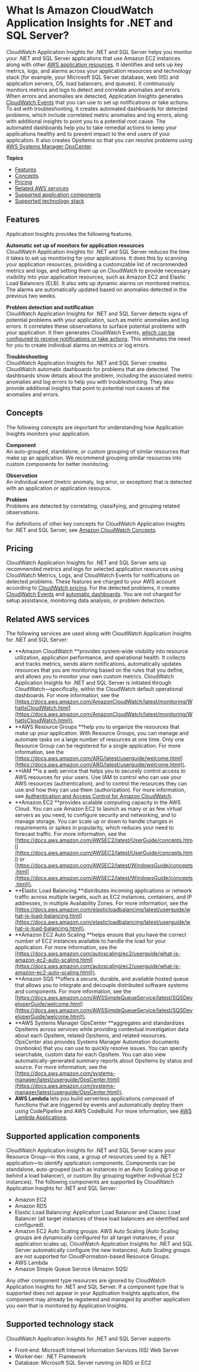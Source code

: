 # What Is Amazon CloudWatch Application Insights for \.NET and SQL Server?<a name="appinsights-what-is"></a>

CloudWatch Application Insights for \.NET and SQL Server helps you monitor your \.NET and SQL Server applications that use Amazon EC2 instances along with other [AWS application resources](https://docs.aws.amazon.com/AmazonCloudWatch/latest/monitoring/appinsights-what-is.html#appinsights-components)\. It identifies and sets up key metrics, logs, and alarms across your application resources and technology stack \(for example, your Microsoft SQL Server database, web \(IIS\) and application servers, OS, load balancers, and queues\)\. It continuously monitors metrics and logs to detect and correlate anomalies and errors\. When errors and anomalies are detected, Application Insights generates [CloudWatch Events](https://docs.aws.amazon.com/AmazonCloudWatch/latest/events/WhatIsCloudWatchEvents.html) that you can use to set up notifications or take actions\. To aid with troubleshooting, it creates automated dashboards for detected problems, which include correlated metric anomalies and log errors, along with additional insights to point you to a potential root cause\. The automated dashboards help you to take remedial actions to keep your applications healthy and to prevent impact to the end users of your application\. It also creates OpsItems so that you can resolve problems using [AWS Systems Manager OpsCenter](https://docs.aws.amazon.com/systems-manager/latest/userguide/OpsCenter.html)\.

**Topics**
+ [Features](#appinsights-features)
+ [Concepts](#appinsights-concepts)
+ [Pricing](#appinsights-pricing)
+ [Related AWS services](#appinsights-related-services)
+ [Supported application components](#appinsights-components)
+ [Supported technology stack](#appinsights-stack)

## Features<a name="appinsights-features"></a>

Application Insights provides the following features\.

**Automatic set up of monitors for application resources**  
CloudWatch Application Insights for \.NET and SQL Server reduces the time it takes to set up monitoring for your applications\. It does this by scanning your application resources, providing a customizable list of recommended metrics and logs, and setting them up on CloudWatch to provide necessary visibility into your application resources, such as Amazon EC2 and Elastic Load Balancers \(ELB\)\. It also sets up dynamic alarms on monitored metrics\. The alarms are automatically updated based on anomalies detected in the previous two weeks\. 

**Problem detection and notification**  
CloudWatch Application Insights for \.NET and SQL Server detects signs of potential problems with your application, such as metric anomalies and log errors\. It correlates these observations to surface potential problems with your application\. It then generates CloudWatch Events, [which can be configured to receive notifications or take actions](appinsights-setting-up.md#appinsights-cloudwatch-events)\. This eliminates the need for you to create individual alarms on metrics or log errors\. 

**Troubleshooting**  
CloudWatch Application Insights for \.NET and SQL Server creates CloudWatch automatic dashboards for problems that are detected\. The dashboards show details about the problem, including the associated metric anomalies and log errors to help you with troubleshooting\. They also provide additional insights that point to potential root causes of the anomalies and errors\. 

## Concepts<a name="appinsights-concepts"></a>

The following concepts are important for understanding how Application Insights monitors your application\.

**Component**  
An auto\-grouped, standalone, or custom grouping of similar resources that make up an application\. We recommend grouping similar resources into custom components for better monitoring\.

**Observation**  
An individual event \(metric anomaly, log error, or exception\) that is detected with an application or application resource\.

**Problem**  
Problems are detected by correlating, classifying, and grouping related observations\. 

For definitions of other key concepts for CloudWatch Application Insights for \.NET and SQL Server, see [ Amazon CloudWatch Concepts](https://docs.aws.amazon.com/AmazonCloudWatch/latest/monitoring/cloudwatch_concepts.html)\.

## Pricing<a name="appinsights-pricing"></a>

CloudWatch Application Insights for \.NET and SQL Server sets up recommended metrics and logs for selected application resources using CloudWatch Metrics, Logs, and CloudWatch Events for notifications on detected problems\. These features are charged to your AWS account according to [CloudWatch pricing](https://aws.amazon.com/cloudwatch/pricing)\. For the detected problems, it creates [CloudWatch Events](https://docs.aws.amazon.com/AmazonCloudWatch/latest/events/WhatIsCloudWatchEvents.html) and [automatic dashboards](https://docs.aws.amazon.com/AmazonCloudWatch/latest/monitoring/WhatIsCloudWatch.html)\. You are not charged for setup assistance, monitoring data analysis, or problem detection\. 

## Related AWS services<a name="appinsights-related-services"></a>

The following services are used along with CloudWatch Application Insights for \.NET and SQL Server:
+ **Amazon CloudWatch **provides system‐wide visibility into resource utilization, application performance, and operational health\. It collects and tracks metrics, sends alarm notifications, automatically updates resources that you are monitoring based on the rules that you define, and allows you to monitor your own custom metrics\. CloudWatch Application Insights for \.NET and SQL Server is initiated through CloudWatch—specifically, within the CloudWatch default operational dashboards\. For more information, see the [https://docs.aws.amazon.com/AmazonCloudWatch/latest/monitoring/WhatIsCloudWatch.html](https://docs.aws.amazon.com/AmazonCloudWatch/latest/monitoring/WhatIsCloudWatch.html)\.
+ **AWS Resource Groups **help you to organize the resources that make up your application\. With Resource Groups, you can manage and automate tasks on a large number of resources at one time\. Only one Resource Group can be registered for a single application\. For more information, see the [https://docs.aws.amazon.com/ARG/latest/userguide/welcome.html](https://docs.aws.amazon.com/ARG/latest/userguide/welcome.html)\.
+ **IAM **is a web service that helps you to securely control access to AWS resources for your users\. Use IAM to control who can use your AWS resources \(authentication\), and to control the resources they can use and how they can use them \(authorization\)\. For more information, see [Authentication and Access Control for Amazon CloudWatch](https://docs.aws.amazon.com/AmazonCloudWatch/latest/monitoring/auth-and-access-control-cw.html)\.
+ **Amazon EC2 **provides scalable computing capacity in the AWS Cloud\. You can use Amazon EC2 to launch as many or as few virtual servers as you need, to configure security and networking, and to manage storage\. You can scale up or down to handle changes in requirements or spikes in popularity, which reduces your need to forecast traffic\. For more information, see the [https://docs.aws.amazon.com/AWSEC2/latest/UserGuide/concepts.html](https://docs.aws.amazon.com/AWSEC2/latest/UserGuide/concepts.html) or [https://docs.aws.amazon.com/AWSEC2/latest/WindowsGuide/concepts.html](https://docs.aws.amazon.com/AWSEC2/latest/WindowsGuide/concepts.html)\.
+ **Elastic Load Balancing **distributes incoming applications or network traffic across multiple targets, such as EC2 instances, containers, and IP addresses, in multiple Availability Zones\. For more information, see the [https://docs.aws.amazon.com/elasticloadbalancing/latest/userguide/what-is-load-balancing.html](https://docs.aws.amazon.com/elasticloadbalancing/latest/userguide/what-is-load-balancing.html)\.
+ **Amazon EC2 Auto Scaling **helps ensure that you have the correct number of EC2 instances available to handle the load for your application\. For more information, see the [https://docs.aws.amazon.com/autoscaling/ec2/userguide/what-is-amazon-ec2-auto-scaling.html](https://docs.aws.amazon.com/autoscaling/ec2/userguide/what-is-amazon-ec2-auto-scaling.html)\.
+ **Amazon SQS **offers a secure, durable, and available hosted queue that allows you to integrate and decouple distributed software systems and components\. For more information, see the [https://docs.aws.amazon.com/AWSSimpleQueueService/latest/SQSDeveloperGuide/welcome.html](https://docs.aws.amazon.com/AWSSimpleQueueService/latest/SQSDeveloperGuide/welcome.html)\.
+ **AWS Systems Manager OpsCenter **aggregates and standardizes OpsItems across services while providing contextual investigation data about each OpsItem, related OpsItems, and related resources\. OpsCenter also provides Systems Manager Automation documents \(runbooks\) that you can use to quickly resolve issues\. You can specify searchable, custom data for each OpsItem\. You can also view automatically\-generated summary reports about OpsItems by status and source\. For more information, see the [https://docs.aws.amazon.com/systems-manager/latest/userguide/OpsCenter.html](https://docs.aws.amazon.com/systems-manager/latest/userguide/OpsCenter.html)\.
+ **AWS Lambda** lets you build serverless applications composed of functions that are triggered by events and automatically deploy them using CodePipeline and AWS CodeBuild\. For more information, see [AWS Lambda Applications](https://docs.aws.amazon.com/lambda/latest/dg/deploying-lambda-apps.html)\. 

## Supported application components<a name="appinsights-components"></a>

CloudWatch Application Insights for \.NET and SQL Server scans your Resource Group—in this case, a group of resources used by a \.NET application—to identify application components\. Components can be standalone, auto\-grouped \(such as instances in an Auto Scaling group or behind a load balancer\), or custom \(by grouping together individual EC2 instances\)\. The following components are supported by CloudWatch Application Insights for \.NET and SQL Server:
+ Amazon EC2
+ Amazon RDS
+ Elastic Load Balancing: Application Load Balancer and Classic Load Balancer \(all target instances of these load balancers are identified and configured\)\.
+ Amazon EC2 Auto Scaling groups: AWS Auto Scaling \(Auto Scaling groups are dynamically configured for all target instances; if your application scales up, CloudWatch Application Insights for \.NET and SQL Server automatically configure the new instances\)\. Auto Scaling groups are not supported for CloudFormation\-based Resource Groups\. 
+ AWS Lambda
+ Amazon Simple Queue Service \(Amazon SQS\)

Any other component type resources are ignored by CloudWatch Application Insights for \.NET and SQL Server\. If a component type that is supported does not appear in your Application Insights application, the component may already be registered and managed by another application you own that is monitored by Application Insights\. 

## Supported technology stack<a name="appinsights-stack"></a>

CloudWatch Application Insights for \.NET and SQL Server supports:
+ Front‐end: Microsoft Internet Information Services \(IIS\) Web Server
+ Worker‐tier: \.NET Framework
+ Database: Microsoft SQL Server running on RDS or EC2
